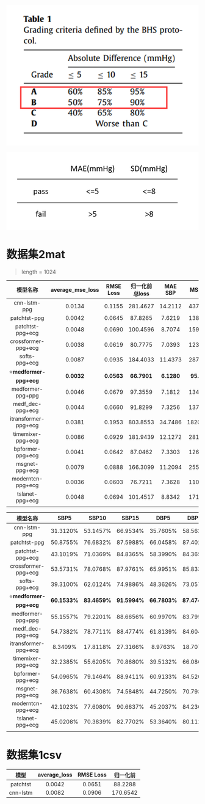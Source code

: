 

![BHS.png](image/BHS.png)

![AAMI.png](image/AAMI.png)

# 数据集2mat
> length = 1024

|         模型名称         | average_mse_loss | RMSE Loss | 归一化前总loss | MAE SBP |  MSE SBP  | SD_SBP  | MAE DBP | MSE DBP  | SD_DBP  | 
|:--------------------:|:----------------:|:---------:|:---------:|:-------:|:---------:|:-------:|:-------:|:--------:|:-------:|
|     cnn-lstm-ppg     |      0.0134      |  0.1155   | 281.4627  | 14.2112 | 437.2165  | 15.4965 | 11.9072 | 303.5553 | 12.4827 | 
|     patchtst-ppg     |      0.0042      |  0.0645   |  87.8265  | 7.6219  | 138.1481  | 8.8635  | 5.1728  | 77.4795  | 7.3165  |
|   patchtst-ppg+ecg   |      0.0048      |  0.0690   | 100.4596  | 8.7074  | 159.9748  | 9.1281  | 5.7956  | 81.5585  | 7.2161  | 
| crossformer-ppg+ecg  |      0.0038      |  0.0619   |  80.7775  | 7.0393  | 123.0274  | 8.6584  | 5.0378  | 67.1356  | 6.9595  | 
|    softs-ppg+ecg     |      0.0087      |  0.0935   | 184.4033  | 11.4373 | 287.6602  | 12.4303 | 8.0717  | 153.8381 | 9.6523  |
|  :star:**medformer-ppg+ecg**   |      **0.0032**      |  **0.0563**   |  **66.7901**  | **6.1280**  |  **95.3150**  | **7.5393**  | **5.0020**  | **64.8453**  | **6.4997**  |
|  medformer-ppg+ppg   |      0.0046      |  0.0679   | 97.3559   | 7.1812  | 134.3557  | 9.0748  | 5.9154  | 94.7465  | 7.9205  | 
|   medf_dec-ppg+ecg   |      0.0044      |  0.0660   |  91.8299  | 7.3256  | 137.3974  | 9.0064  | 5.7106  | 84.6292  | 7.4437  | 
| itransformer-ppg+ecg |      0.0381      |  0.1953   | 803.8553  | 34.7486 | 1820.0414 | 23.6844 | 23.1626 | 724.5032 | 13.9485 |
|  timemixer-ppg+ecg   |      0.0086      |   0.0929  |  181.9439 | 12.1272 | 281.1597  | 11.8479 | 9.0559  | 160.2216 | 9.3849  | 
|  bpformer-ppg+ecg    |      0.0041      |  0.0642   |  87.0462  |  7.3303 | 126.6045  | 8.6217  | 5.9230  | 82.6581  | 7.2454  | 
|  msgnet-ppg+ecg      |      0.0079      |  0.0888   |  166.3099 | 11.2094 | 255.4992  | 11.3036 | 8.2832  | 144.4841 | 8.8842  |
|  moderntcn-ppg+ecg   |      0.0036      |  0.0603   | 76.7211   |  7.3628 | 110.6512  | 7.7655  | 6.2649  | 69.8185  | 6.1324  |
|  tslanet-ppg+ecg     |     0.0048  |  0.0694   |   101.4517    |  8.8342   |   171.7770        | 9.8799        |  6.5382       | 93.3845   |  7.6086       |
|                      |                  |           |           |         |           |         |         |          |         |


|         模型名称         |   SBP5    |   SBP10   |   SBP15   |   DBP5    |   DBP10   |   DBP15   |
|:--------------------:|:---------:|:---------:|:---------:|:---------:|:---------:|:---------:|
|     cnn-lstm-ppg     | 31.3120%  | 53.1457%  | 66.9534%  | 35.7605%  | 58.5621%  | 71.9409%  |
|     patchtst-ppg     | 50.8755%  | 76.6832%  | 87.5988%  | 66.0458%  | 87.4029%  | 93.6918%  |
|   patchtst-ppg+ecg   | 43.1019%  | 71.0369%  | 84.8365%  | 58.3990%  | 84.3652%  | 92.5187%  |
| crossformer-ppg+ecg  | 53.5731%  | 78.0768%  | 87.9761%  | 65.9951%  | 85.8339%  | 92.0496%  |
|    softs-ppg+ecg     | 39.3100%  | 62.0124%  | 74.9886%  | 48.3626%  | 73.0579%  | 84.8845%  |
|  :star:**medformer-ppg+ecg**   | **60.1533%**  | **83.4659%**  | **91.5994%**  | **66.7803%**  | **87.4745%**  | **93.8422%**  |
|  medformer-ppg+ppg   | 55.1557%  | 79.2201%  | 88.6656%  | 60.9970%  | 83.7954%  | 91.8172%  |
|   medf_dec-ppg+ecg   | 54.7382%  | 78.7711%  | 88.4774%  | 61.8139%  | 84.6041%  | 92.2181%  |
| itransformer-ppg+ecg |  8.3409%  | 17.8118%  | 27.3166%  |  8.9763%  | 18.7078%  | 29.4122%  |
|  timemixer-ppg+ecg   | 32.2385%  | 55.6205%  | 70.8680%  |  39.5132% | 66.0864%  | 81.2493%  |
|   bpformer-ppg+ecg   | 54.0965%  | 79.1464%  | 88.9411%  |  60.9133% | 84.5202%  | 92.4475%  |
|   msgnet-ppg+ecg     | 36.7638%  | 60.4308%  | 74.5848%  | 44.7250%  | 70.7934%  | 83.9277%  |
|  moderntcn-ppg+ecg   | 42.1023%  | 77.6080%  | 90.6637%  | 45.2037%  | 84.2305%  | 94.8561%  |
|  tslanet-ppg+ecg     | 45.0208%     | 70.3839%          | 82.7702%          |  53.3640%         |   80.1113%        | 90.3460%          |
|                      |           |           |           |           |           |           |


# 数据集1csv


|    模型     | average_loss | RMSE Loss |   归一化前   |
|:---------:|:------------:|:---------:|:--------:|
| patchtst  |   0.0042     |  0.0651   | 88.2288  |
| cnn-lstm  |    0.0082    |  0.0906   | 170.6542 |

